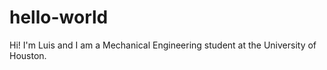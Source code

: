 # hello-world
Hi! I'm Luis and I am a Mechanical Engineering student at the University of Houston. 
